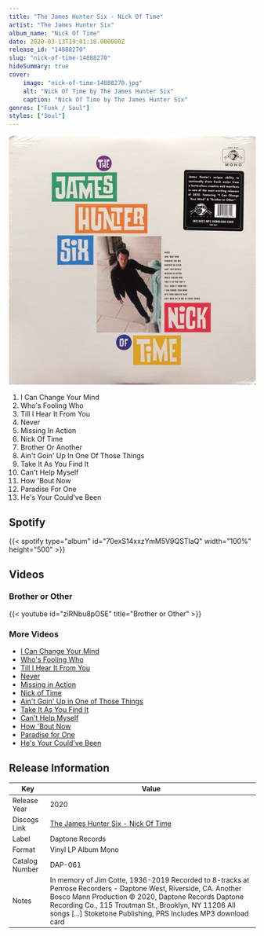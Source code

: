 ```yaml
---
title: "The James Hunter Six - Nick Of Time"
artist: "The James Hunter Six"
album_name: "Nick Of Time"
date: 2020-03-13T19:01:18.000000Z
release_id: "14888270"
slug: "nick-of-time-14888270"
hideSummary: true
cover:
    image: "nick-of-time-14888270.jpg"
    alt: "Nick Of Time by The James Hunter Six"
    caption: "Nick Of Time by The James Hunter Six"
genres: ["Funk / Soul"]
styles: ["Soul"]
---
```


![Nick Of Time by The James Hunter Six](nick-of-time-14888270.jpg)

<!-- section break -->

1. I Can Change Your Mind
2. Who's Fooling Who
3. Till I Hear It From You
4. Never
5. Missing In Action
6. Nick Of Time
7. Brother Or Another
8. Ain't Goin' Up In One Of Those Things
9. Take It As You Find It
10. Can't Help Myself
11. How 'Bout Now
12. Paradise For One
13. He's Your Could've Been

<!-- section break -->


## Spotify
{{< spotify type="album" id="70exS14xxzYmM5V9QSTIaQ" width="100%" height="500" >}}



## Videos
### Brother or Other
{{< youtube id="ziRNbu8pOSE" title="Brother or Other" >}}<br>

### More Videos

- [I Can Change Your Mind](https://www.youtube.com/watch?v=h-7hfMvA6Lc)
- [Who's Fooling Who](https://www.youtube.com/watch?v=FEooO3WtAv4)
- [Till I Hear It From You](https://www.youtube.com/watch?v=C-OPn3Y3krE)
- [Never](https://www.youtube.com/watch?v=USWqRiFo8nM)
- [Missing in Action](https://www.youtube.com/watch?v=Asc2oHBZgok)
- [Nick of Time](https://www.youtube.com/watch?v=CSuYDcgNusc)
- [Ain't Goin' Up in One of Those Things](https://www.youtube.com/watch?v=2dDBZodjoVI)
- [Take It As You Find It](https://www.youtube.com/watch?v=EAYUA_OJK3I)
- [Can't Help Myself](https://www.youtube.com/watch?v=7pe-TYXpDWc)
- [How 'Bout Now](https://www.youtube.com/watch?v=y2mTWUtqkeI)
- [Paradise for One](https://www.youtube.com/watch?v=gFIm8_lPJpw)
- [He's Your Could've Been](https://www.youtube.com/watch?v=BWIl0SWwCbs)


## Release Information
|  Key           | Value                                                |
| ---------------| ---------------------------------------------------- |
| Release Year   | 2020                                   |
| Discogs Link   | [The James Hunter Six - Nick Of Time](https://www.discogs.com/release/14888270-The-James-Hunter-Six-Nick-Of-Time) |
| Label          | Daptone Records |
| Format         | Vinyl LP Album Mono |
| Catalog Number | DAP-061 |
| Notes | In memory of Jim Cotte, 1936-2019  Recorded to 8-tracks at Penrose Recorders - Daptone West, Riverside, CA.  Another Bosco Mann Production  ℗ 2020, Daptone Records Daptone Recording Co., 115 Troutman St., Brooklyn, NY 11206  All songs [...] Stoketone Publishing, PRS  Includes MP3 download card |